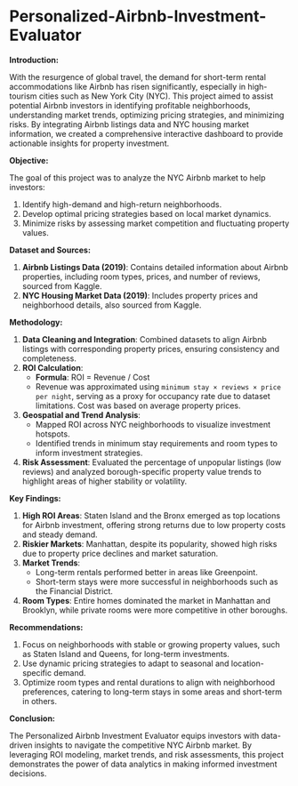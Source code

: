 # Personalized-Airbnb-Investment-Evaluator
**Introduction:**

With the resurgence of global travel, the demand for short-term rental accommodations like Airbnb has risen significantly, especially in high-tourism cities such as New York City (NYC). This project aimed to assist potential Airbnb investors in identifying profitable neighborhoods, understanding market trends, optimizing pricing strategies, and minimizing risks. By integrating Airbnb listings data and NYC housing market information, we created a comprehensive interactive dashboard to provide actionable insights for property investment.

**Objective:**

The goal of this project was to analyze the NYC Airbnb market to help investors:

1. Identify high-demand and high-return neighborhoods.
2. Develop optimal pricing strategies based on local market dynamics.
3. Minimize risks by assessing market competition and fluctuating property values.

**Dataset and Sources:**

1. **Airbnb Listings Data (2019)**: Contains detailed information about Airbnb properties, including room types, prices, and number of reviews, sourced from Kaggle.
2. **NYC Housing Market Data (2019)**: Includes property prices and neighborhood details, also sourced from Kaggle.

**Methodology:**

1. **Data Cleaning and Integration**: Combined datasets to align Airbnb listings with corresponding property prices, ensuring consistency and completeness.
2. **ROI Calculation**:
    - **Formula**: ROI = Revenue / Cost
    - Revenue was approximated using `minimum stay × reviews × price per night`, serving as a proxy for occupancy rate due to dataset limitations. Cost was based on average property prices.
3. **Geospatial and Trend Analysis**:
    - Mapped ROI across NYC neighborhoods to visualize investment hotspots.
    - Identified trends in minimum stay requirements and room types to inform investment strategies.
4. **Risk Assessment**: Evaluated the percentage of unpopular listings (low reviews) and analyzed borough-specific property value trends to highlight areas of higher stability or volatility.

**Key Findings:**

1. **High ROI Areas**: Staten Island and the Bronx emerged as top locations for Airbnb investment, offering strong returns due to low property costs and steady demand.
2. **Riskier Markets**: Manhattan, despite its popularity, showed high risks due to property price declines and market saturation.
3. **Market Trends**:
    - Long-term rentals performed better in areas like Greenpoint.
    - Short-term stays were more successful in neighborhoods such as the Financial District.
4. **Room Types**: Entire homes dominated the market in Manhattan and Brooklyn, while private rooms were more competitive in other boroughs.

**Recommendations:**

1. Focus on neighborhoods with stable or growing property values, such as Staten Island and Queens, for long-term investments.
2. Use dynamic pricing strategies to adapt to seasonal and location-specific demand.
3. Optimize room types and rental durations to align with neighborhood preferences, catering to long-term stays in some areas and short-term in others.

**Conclusion:**

The Personalized Airbnb Investment Evaluator equips investors with data-driven insights to navigate the competitive NYC Airbnb market. By leveraging ROI modeling, market trends, and risk assessments, this project demonstrates the power of data analytics in making informed investment decisions.

